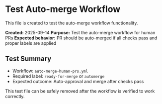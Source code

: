 # Test Auto-merge Workflow

This file is created to test the auto-merge workflow functionality.

**Created:** 2025-09-14
**Purpose:** Test the auto-merge workflow for human PRs
**Expected behavior:** PR should be auto-merged if all checks pass and proper labels are applied

## Test Summary
- Workflow: `auto-merge-human-prs.yml`
- Required label: `ready-for-merge` or `automerge`
- Expected outcome: Auto-approval and merge after checks pass

This test file can be safely removed after the workflow is verified to work correctly.